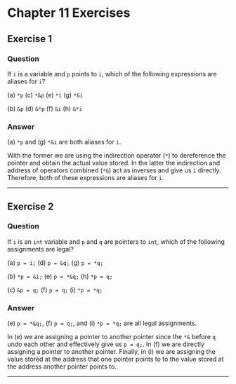 # Chapter 11 Exercises #

## Exercise 1 ##

### **Question** ##

If `i` is a variable and `p` points to `i`, which of the following expressions are aliases for `i`?

(a) `*p`	(c) `*&p`	(e) `*i`	(g) `*&i`

(b) `&p`	(d) `&*p`	(f) `&i`	(h) `&*i`

### **Answer**  ###

(a) `*p` and (g) `*&i` are both aliases for `i`. 

With the former we are using the indirection operator (`*`) to dereference the pointer and obtain the actual value stored. In the latter the indirection and address of operators combined (`*&`) act as inverses and give us `i` directly. Therefore, both of these expressions are aliases for `i`.

---

## Exercise 2 ##

### **Question** ##

If `i` is an `int` variable and `p` and `q` are pointers to `int`, which of the following assignments are legal?

(a) `p = i;`	(d) `p = &q;`	(g) `p = *q;`

(b) `*p = &i;`	(e) `p = *&q;`	(h) `*p = q;` 

(c) `&p = q;`	(f) `p = q;`	(i) `*p = *q;`

### **Answer**  ###

(e) `p = *&q;`, (f) `p = q;`, and (i) `*p = *q;` are all legal assignments.

In (e) we are assigning a pointer to another pointer since the `*&` before `q` undo each other and effectively give us `p = q;`. In (f) we are directly assigning a pointer to another pointer. Finally, in (i) we are assigning the value stored at the address that one pointer points to to the value stored at the address another pointer points to.

---
